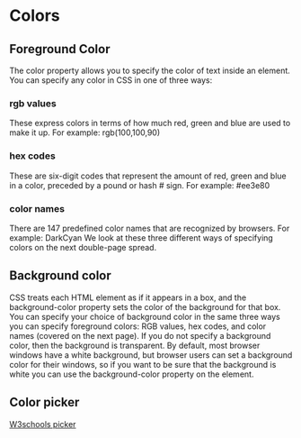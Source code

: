 # Colors
## Foreground Color
The color property allows you
to specify the color of text inside
an element. You can specify any
color in CSS in one of three ways:
### rgb values
These express colors in terms
of how much red, green and
blue are used to make it up. For
example: rgb(100,100,90)
### hex codes
These are six-digit codes that
represent the amount of red,
green and blue in a color,
preceded by a pound or hash #
sign. For example: #ee3e80
### color names
There are 147 predefined color
names that are recognized
by browsers. For example:
DarkCyan
We look at these three different
ways of specifying colors on the
next double-page spread.

## Background color

CSS treats each HTML element
as if it appears in a box, and the
background-color property
sets the color of the background
for that box.
You can specify your choice of
background color in the same
three ways you can specify
foreground colors: RGB values,
hex codes, and color names
(covered on the next page).
If you do not specify a
background color, then the
background is transparent.
By default, most browser
windows have a white
background, but browser users
can set a background color for
their windows, so if you want
to be sure that the background
is white you can use the
background-color property on
the <body> element.

## Color picker
[W3schools picker](https://www.w3schools.com/colors/colors_picker.asp)




